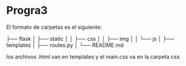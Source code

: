 Progra3
=======
El formato de carpetas es el siguiente:


├── flask
│   ├── static
│   │   ├── css
│   │   ├── img
│   │   └── js
│   ├── templates
│   ├── routes.py
│   └── README.md

los archivos .html van en templates y el main.css va en la carpeta css
